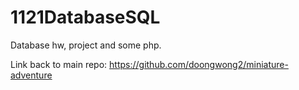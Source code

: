 # 1121DatabaseSQL
Database hw, project and some php.  

Link back to main repo: https://github.com/doongwong2/miniature-adventure

